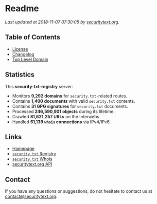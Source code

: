 # Readme

_Last updated at 2018-11-07 07:30:05 by [securitytext.org](https://securitytext.org)._

## Table of Contents

* [License](LICENSE.md)
* [Changelog](CHANGELOG.md)
* [Top Level Domain](TLD.md)

## Statistics

This **security-txt-registry** server:

* Monitors **9,292 domains** for `security.txt`-related routes.
* Contains **1,400 documents** with valid `security.txt` contents.
* Contains **31 GPG signatures** for `security.txt` documents.
* Processed **246,590,901 objects** during its lifetime.
* Crawled **81,621,257 URLs** on the Interwebs.
* Handled **61,139 `whois` connections** via IPv4/IPv6.

## Links

* [Homepage](https://securitytext.org)
* [`security.txt` Registry](https://registry.securitytext.org)
* [`security.txt` Whois](https://whois.securitytext.org)
* [securitytext.org API](https://registry.securitytext.org)

## Contact

If you have any questions or suggestions, do not hesitate to contact us at contact@securitytext.org.
